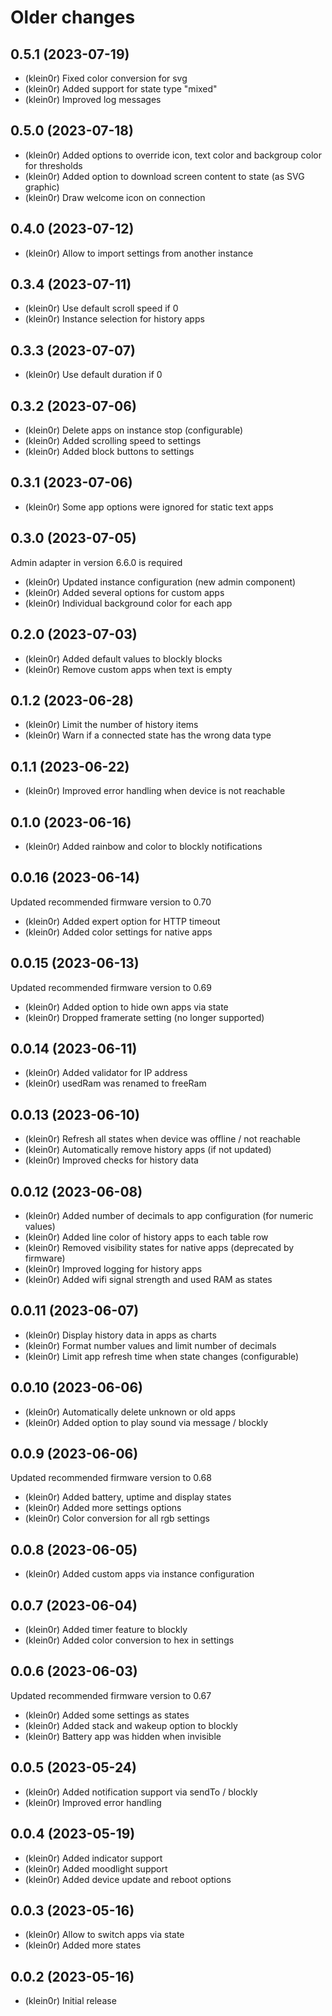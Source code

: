 # Older changes
## 0.5.1 (2023-07-19)

* (klein0r) Fixed color conversion for svg
* (klein0r) Added support for state type "mixed"
* (klein0r) Improved log messages

## 0.5.0 (2023-07-18)

* (klein0r) Added options to override icon, text color and backgroup color for thresholds
* (klein0r) Added option to download screen content to state (as SVG graphic)
* (klein0r) Draw welcome icon on connection

## 0.4.0 (2023-07-12)

* (klein0r) Allow to import settings from another instance

## 0.3.4 (2023-07-11)

* (klein0r) Use default scroll speed if 0
* (klein0r) Instance selection for history apps

## 0.3.3 (2023-07-07)

* (klein0r) Use default duration if 0

## 0.3.2 (2023-07-06)

* (klein0r) Delete apps on instance stop (configurable)
* (klein0r) Added scrolling speed to settings
* (klein0r) Added block buttons to settings

## 0.3.1 (2023-07-06)

* (klein0r) Some app options were ignored for static text apps

## 0.3.0 (2023-07-05)

Admin adapter in version 6.6.0 is required

* (klein0r) Updated instance configuration (new admin component)
* (klein0r) Added several options for custom apps
* (klein0r) Individual background color for each app

## 0.2.0 (2023-07-03)

* (klein0r) Added default values to blockly blocks
* (klein0r) Remove custom apps when text is empty

## 0.1.2 (2023-06-28)

* (klein0r) Limit the number of history items
* (klein0r) Warn if a connected state has the wrong data type

## 0.1.1 (2023-06-22)

* (klein0r) Improved error handling when device is not reachable

## 0.1.0 (2023-06-16)

* (klein0r) Added rainbow and color to blockly notifications

## 0.0.16 (2023-06-14)

Updated recommended firmware version to 0.70

* (klein0r) Added expert option for HTTP timeout
* (klein0r) Added color settings for native apps

## 0.0.15 (2023-06-13)

Updated recommended firmware version to 0.69

* (klein0r) Added option to hide own apps via state
* (klein0r) Dropped framerate setting (no longer supported)

## 0.0.14 (2023-06-11)

* (klein0r) Added validator for IP address
* (klein0r) usedRam was renamed to freeRam

## 0.0.13 (2023-06-10)

* (klein0r) Refresh all states when device was offline / not reachable
* (klein0r) Automatically remove history apps (if not updated)
* (klein0r) Improved checks for history data

## 0.0.12 (2023-06-08)

* (klein0r) Added number of decimals to app configuration (for numeric values)
* (klein0r) Added line color of history apps to each table row
* (klein0r) Removed visibility states for native apps (deprecated by firmware)
* (klein0r) Improved logging for history apps
* (klein0r) Added wifi signal strength and used RAM as states

## 0.0.11 (2023-06-07)

* (klein0r) Display history data in apps as charts
* (klein0r) Format number values and limit number of decimals
* (klein0r) Limit app refresh time when state changes (configurable)

## 0.0.10 (2023-06-06)

* (klein0r) Automatically delete unknown or old apps
* (klein0r) Added option to play sound via message / blockly

## 0.0.9 (2023-06-06)

Updated recommended firmware version to 0.68

* (klein0r) Added battery, uptime and display states
* (klein0r) Added more settings options
* (klein0r) Color conversion for all rgb settings

## 0.0.8 (2023-06-05)

* (klein0r) Added custom apps via instance configuration

## 0.0.7 (2023-06-04)

* (klein0r) Added timer feature to blockly
* (klein0r) Added color conversion to hex in settings

## 0.0.6 (2023-06-03)

Updated recommended firmware version to 0.67

* (klein0r) Added some settings as states
* (klein0r) Added stack and wakeup option to blockly
* (klein0r) Battery app was hidden when invisible

## 0.0.5 (2023-05-24)

* (klein0r) Added notification support via sendTo / blockly
* (klein0r) Improved error handling

## 0.0.4 (2023-05-19)

* (klein0r) Added indicator support
* (klein0r) Added moodlight support
* (klein0r) Added device update and reboot options

## 0.0.3 (2023-05-16)

* (klein0r) Allow to switch apps via state
* (klein0r) Added more states

## 0.0.2 (2023-05-16)

* (klein0r) Initial release
